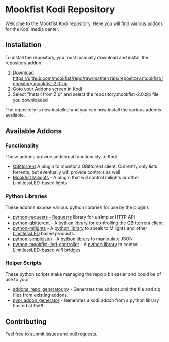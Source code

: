 Mookfist Kodi Repository
========================

Welcome to the Mookfist Kodi repository. Here you will find various addons for the Kodi media center.

## Installation

To install the repository, you must manually download and install the repository addon.

1. Download https://github.com/mookfist/repo/raw/master/zips/repository.mookfist/repository.mookfist-2.0.zip
2. Goto your Addons screen in Kodi
3. Select "Install from Zip" and select the repository.mookfist-2.0.zip file you downloaded

The repository is now installed and you can now install the various addons available.

## Available Addons

### Functionality

These addons provide additional functionality to Kodi

* [QBittorrent](https://github.com/mookfist/repo/tree/master/plugin.program.qbittorrent) A plugin to monitor a QBittorent client. Currently only lists torrents, but eventually will provide controls as well
* [Mookfist Milights](https://github.com/mookfist/repo/tree/master/script.service.mookfist-milights) - A plugin that will control milights or other LimitlessLED-based lights

### Python Libraries

These addons expose various python libraries for use by the plugins

* [python-requests](https://github.com/mookfist/repo/tree/master/script.module.python-requests) -  [Requests](http://docs.python-requests.org/en/latest/) library for a simpler HTTP API
* [python-qbittorent](https://github.com/mookfist/repo/tree/master/script.module.python-qbittorrent ) - A [python library](https://pypi.python.org/pypi/qbittorrent) for controlling the [QBittorrent](http://www.qbittorrent.org) client
* [python-milights](https://github.com/mookfist/repo/tree/master/script.module.python-milights) - A [python library](https://pypi.python.org/pypi/milight) to speak to Milights and other [LimitlessLED](http://www.limitlessled.com) based products.
* [python-simplejson](https://github.com/mookfist/repo/tree/master/script.module.python-simplejson) - A [python library](https://pypi.python.org/pypi/simplejson) to manipulate JSON
* [python-mookfist-lled-controller](https://github.com/repo/tree/master/script.module.python-mookfist-lled-controller) - A [python library](https://pypi.python.org/pypi/mookfist-lled-controller) to control LimitlessLED-based wifi bridges

### Helper Scripts

These python scripts make managing the repo a bit easier and could be of use to you:

* [addons_repo_generator.py](https://github.com/mookfist/repo/blob/master/addons_repo_generator.py) - Generates the addons.xml the file and zip files from existing addons.
* [pypi_addon_generator](https://github.com/mookfist/repo/blob/master/pypi_addon_generator.py) - Generates a kodi addon from a python library hosted at PyPI


## Contributing

Feel free to submit issues and pull requests.
